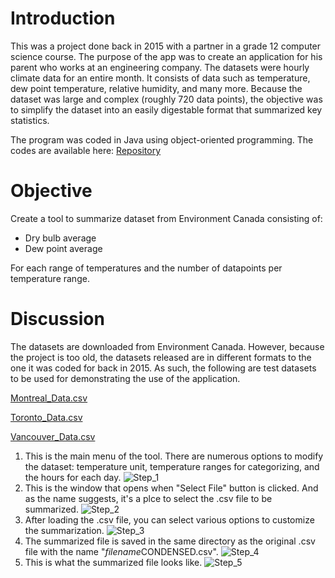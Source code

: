 # Introduction 

This was a project done back in 2015 with a partner in a grade 12 computer science course. The purpose of the app was to create an application for his parent who works at an engineering company. The datasets were hourly climate data for an entire month. It consists of data such as temperature, dew point temperature, relative humidity, and many more. Because the dataset was large and complex (roughly 720 data points), the objective was to simplify the dataset into an easily digestable format that summarized key statistics. 

The program was coded in Java using object-oriented programming. The codes are available here: [Repository](https://github.com/yunkevin/yunkevin.github.io/tree/master/code/weather_app/src)

# Objective 

Create a tool to summarize dataset from Environment Canada consisting of:

* Dry bulb average
* Dew point average

For each range of temperatures and the number of datapoints per temperature range. 

# Discussion

The datasets are downloaded from Environment Canada. However, because the project is too old, the datasets released are in different formats to the one it was coded for back in 2015. As such, the following are test datasets to be used for demonstrating the use of the application. 

[Montreal_Data.csv](https://yunkevin.github.io/assets/data/weather_app/Montreal_150901.csv)

[Toronto_Data.csv](https://yunkevin.github.io/assets/data/weather_app/Toronto_150901.csv)

[Vancouver_Data.csv](https://yunkevin.github.io/assets/data/weather_app/Vancouver_150901.csv)

1. This is the main menu of the tool. There are numerous options to modify the dataset: temperature unit, temperature ranges for categorizing, and the hours for each day. ![Step_1](https://yunkevin.github.io/assets/img/weather_app/weather-app-s1.png)
2. This is the window that opens when "Select File" button is clicked. And as the name suggests, it's a plce to select the .csv file to be summarized. ![Step_2](https://yunkevin.github.io/assets/img/weather_app/weather-app-s2.png)
3. After loading the .csv file, you can select various options to customize the summarization. ![Step_3](https://yunkevin.github.io/assets/img/weather_app/weather-app-s3.png)
4. The summarized file is saved in the same directory as the original .csv file with the name "*filename*CONDENSED.csv". ![Step_4](https://yunkevin.github.io/assets/img/weather_app/weather-app-s4.png)
5. This is what the summarized file looks like. ![Step_5](https://yunkevin.github.io/assets/img/weather_app/weather-app-s5.png)











